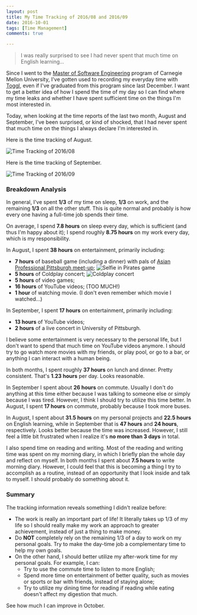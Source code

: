 ```yaml
---
layout: post
title: My Time Tracking of 2016/08 and 2016/09
date: 2016-10-01
tags: [Time Management]
comments: true

---
```


> I was really surprised to see I had never spent that much time on English learning...

Since I went to the [Master of Software Engineering](http://mse.isri.cmu.edu/software-engineering/web4-distance/MSE/index.html) program of Carnegie Mellon University, I've gotten used to recording my everyday time with [Toggl](https://toggl.com/), even if I've graduated from this program since last December. I want to get a better idea of how I spend the time of my day so I can find where my time leaks and whether I have spent sufficient time on the things I'm most interested in.

Today, when looking at the time reports of the last two month, August and September, I've been surprised, or kind of shocked, that I had never spent that much time on the things I always declare I'm interested in.

Here is the time tracking of August.

![Time Tracking of 2016/08](https://github.com/yaobinwen/yaobinwen.github.io/blob/master/images/posts/time-tracking-2016-08.jpg)

Here is the time tracking of September.

![Time Tracking of 2016/09](https://github.com/yaobinwen/yaobinwen.github.io/blob/master/images/posts/time-tracking-2016-09.jpg)

### Breakdown Analysis

In general, I've spent **1/3** of my time on sleep, **1/3** on work, and the remaining **1/3** on all the other stuff. This is quite normal and probably is how every one having a full-time job spends their time.

On average, I spend **7.8 hours** on sleep every day, which is sufficient (and thus I'm happy about it); I spend roughly **8.75 hours** on my work every day, which is my responsibility.

In August, I spent **38 hours** on entertainment, primarily including:
* **7 hours** of baseball game (including a dinner) with pals of [Asian Professional Pittsburgh meet-up](https://www.meetup.com/Asian-Professionals-Pittsburgh/);
![Selfie in Pirates game](https://a248.e.akamai.net/secure.meetupstatic.com/photos/event/8/2/6/1/highres_453273377.jpeg)
* **5 hours** of Coldplay concert;
![Coldplay concert](http://www.consolenergycenter.com/assets/img/Spotlight_Coldplay-35a3ca4e83.jpg)
* **5 hours** of video games;
* **16 hours** of YouTube videos; (TOO MUCH!)
* **1 hour** of watching movie. (I don't even remember which movie I watched...)

In September, I spent **17 hours** on entertainment, primarily including:
* **13 hours** of YouTube videos;
* **2 hours** of a live concert in University of Pittsburgh.

I believe some entertainment is very necessary to the personal life, but I don't want to spend that much time on YouTube videos anymore. I should try to go watch more movies with my friends, or play pool, or go to a bar, or anything I can interact with a human being.

In both months, I spent roughly **37 hours** on lunch and dinner. Pretty consistent. That's **1.23 hours** per day. Looks reasonable.

In September I spent about **26 hours** on commute. Usually I don't do anything at this time either because I was talking to someone else or simply because I was tired. However, I think I should try to utilize this time better. In August, I spent **17 hours** on commute, probably because I took more buses.

In August, I spent about **31.5 hours** on my personal projects and **22.5 hours** on English learning, while in September that is **47 hours** and **24 hours**, respectively. Looks better because the time was increased. However, I still feel a little bit frustrated when I realize it's **no more than 3 days** in total.

I also spend time on reading and writing. Most of the reading and writing time was spent on my morning diary, in which I briefly plan the whole day and reflect on myself. In both months I spent about **7.5 hours** to write morning diary. However, I could feel that this is becoming a thing I try to accomplish as a routine, instead of an opportunity that I look inside and talk to myself. I should probably do something about it.

### Summary

The tracking information reveals something I didn't realize before:
* The work is really an important part of life! It literally takes up 1/3 of my life so I should really make my work an approach to greater achievement, instead of just a thing to make money.
* Do **NOT** completely rely on the remaining 1/3 of a day to work on my personal goals. Try to make the day-time job a complementary time to help my own goals.
* On the other hand, I should better utilize my after-work time for my personal goals. For example, I can:
    * Try to use the commute time to listen to more English;
    * Spend more time on entertainment of better quality, such as movies or sports or bar with friends, instead of staying alone;
    * Try to utilize my dining time for reading if reading while eating doesn't affect my digestion that much.

See how much I can improve in October.
